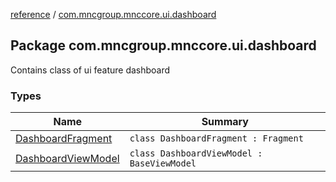 [reference](../index.md) / [com.mncgroup.mnccore.ui.dashboard](./index.md)

## Package com.mncgroup.mnccore.ui.dashboard

Contains class of ui feature dashboard

### Types

| Name | Summary |
|---|---|
| [DashboardFragment](-dashboard-fragment/index.md) | `class DashboardFragment : Fragment` |
| [DashboardViewModel](-dashboard-view-model/index.md) | `class DashboardViewModel : BaseViewModel` |
